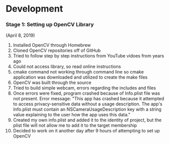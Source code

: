 # Development
### Stage 1: Setting up OpenCV Library

(April 8, 2019)
1. Installed OpenCV through Homebrew
2. Cloned OpenCV repositories off of GitHub
3. Tried to follow step by step instructions from YouTube vidoes from years ago
4. Could not access library, so read online instructions
5. cmake command not working through command line so cmake application was downloaded and utilized to create the make files
6. OpenCV was built through the source
7. Tried to build simple webcam, errors regarding the includes and files
8. Once errors were fixed, program crashed because of Info.plist file was not present. Error message:
"This app has crashed because it attempted to access privacy-sensitive data without a usage description.  The app's Info.plist must contain an NSCameraUsageDescription key with a string value explaining to the user how the app uses this data."
9. Created my own info.plist and added it to the identity of project, but the plist file will not allow me to add it to the target membership
10. Decided to work on it another day after 9 hours of attempting to set up OpenCV
